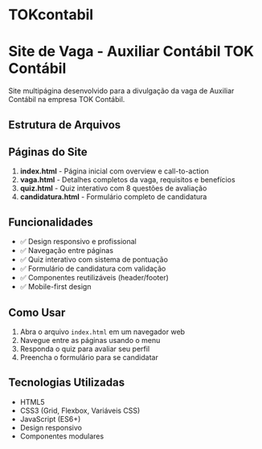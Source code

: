 # TOKcontabil

# Site de Vaga - Auxiliar Contábil TOK Contábil

Site multipágina desenvolvido para a divulgação da vaga de Auxiliar Contábil na empresa TOK Contábil.

## Estrutura de Arquivos


## Páginas do Site

1. **index.html** - Página inicial com overview e call-to-action
2. **vaga.html** - Detalhes completos da vaga, requisitos e benefícios
3. **quiz.html** - Quiz interativo com 8 questões de avaliação
4. **candidatura.html** - Formulário completo de candidatura

## Funcionalidades

- ✅ Design responsivo e profissional
- ✅ Navegação entre páginas
- ✅ Quiz interativo com sistema de pontuação
- ✅ Formulário de candidatura com validação
- ✅ Componentes reutilizáveis (header/footer)
- ✅ Mobile-first design

## Como Usar

1. Abra o arquivo `index.html` em um navegador web
2. Navegue entre as páginas usando o menu
3. Responda o quiz para avaliar seu perfil
4. Preencha o formulário para se candidatar

## Tecnologias Utilizadas

- HTML5
- CSS3 (Grid, Flexbox, Variáveis CSS)
- JavaScript (ES6+)
- Design responsivo
- Componentes modulares
